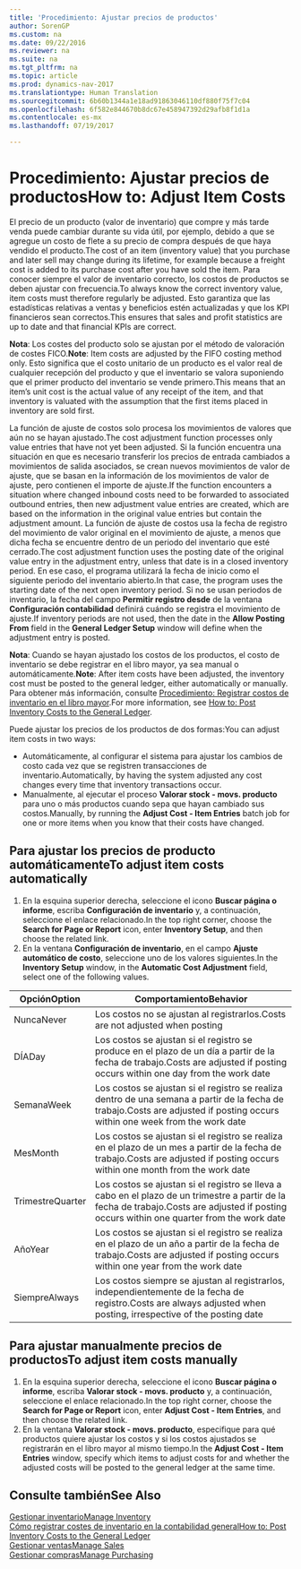 ```yaml
---
title: 'Procedimiento: Ajustar precios de productos'
author: SorenGP
ms.custom: na
ms.date: 09/22/2016
ms.reviewer: na
ms.suite: na
ms.tgt_pltfrm: na
ms.topic: article
ms.prod: dynamics-nav-2017
ms.translationtype: Human Translation
ms.sourcegitcommit: 6b60b1344a1e18ad91863046110df880f75f7c04
ms.openlocfilehash: 6f582e844670b8dc67e458947392d29afb8f1d1a
ms.contentlocale: es-mx
ms.lasthandoff: 07/19/2017

---
```


# <a name="how-to-adjust-item-costs"></a><span data-ttu-id="068a2-102">Procedimiento: Ajustar precios de productos</span><span class="sxs-lookup"><span data-stu-id="068a2-102">How to: Adjust Item Costs</span></span>   
<span data-ttu-id="068a2-103">El precio de un producto (valor de inventario) que compre y más tarde venda puede cambiar durante su vida útil, por ejemplo, debido a que se agregue un costo de flete a su precio de compra después de que haya vendido el producto.</span><span class="sxs-lookup"><span data-stu-id="068a2-103">The cost of an item (inventory value) that you purchase and later sell may change during its lifetime, for example because a freight cost is added to its purchase cost after you have sold the item.</span></span> <span data-ttu-id="068a2-104">Para conocer siempre el valor de inventario correcto, los costos de productos se deben ajustar con frecuencia.</span><span class="sxs-lookup"><span data-stu-id="068a2-104">To always know the correct inventory value, item costs must therefore regularly be adjusted.</span></span>
<span data-ttu-id="068a2-105">Esto garantiza que las estadísticas relativas a ventas y beneficios estén actualizadas y que los KPI financieros sean correctos.</span><span class="sxs-lookup"><span data-stu-id="068a2-105">This ensures that sales and profit statistics are up to date and that financial KPIs are correct.</span></span>

<span data-ttu-id="068a2-106">**Nota**: Los costes del producto solo se ajustan por el método de valoración de costes FICO.</span><span class="sxs-lookup"><span data-stu-id="068a2-106">**Note**: Item costs are adjusted by the FIFO costing method only.</span></span> <span data-ttu-id="068a2-107">Esto significa que el costo unitario de un producto es el valor real de cualquier recepción del producto y que el inventario se valora suponiendo que el primer producto del inventario se vende primero.</span><span class="sxs-lookup"><span data-stu-id="068a2-107">This means that an item’s unit cost is the actual value of any receipt of the item, and that inventory is valuated with the assumption that the first items placed in inventory are sold first.</span></span>

<span data-ttu-id="068a2-108">La función de ajuste de costos solo procesa los movimientos de valores que aún no se hayan ajustado.</span><span class="sxs-lookup"><span data-stu-id="068a2-108">The cost adjustment function processes only value entries that have not yet been adjusted.</span></span> <span data-ttu-id="068a2-109">Si la función encuentra una situación en que es necesario transferir los precios de entrada cambiados a movimientos de salida asociados, se crean nuevos movimientos de valor de ajuste, que se basan en la información de los movimientos de valor de ajuste, pero contienen el importe de ajuste.</span><span class="sxs-lookup"><span data-stu-id="068a2-109">If the function encounters a situation where changed inbound costs need to be forwarded to associated outbound entries, then new adjustment value entries are created, which are based on the information in the original value entries but contain the adjustment amount.</span></span> <span data-ttu-id="068a2-110">La función de ajuste de costos usa la fecha de registro del movimiento de valor original en el movimiento de ajuste, a menos que dicha fecha se encuentre dentro de un periodo del inventario que esté cerrado.</span><span class="sxs-lookup"><span data-stu-id="068a2-110">The cost adjustment function uses the posting date of the original value entry in the adjustment entry, unless that date is in a closed inventory period.</span></span> <span data-ttu-id="068a2-111">En ese caso, el programa utilizará la fecha de inicio como el siguiente periodo del inventario abierto.</span><span class="sxs-lookup"><span data-stu-id="068a2-111">In that case, the program uses the starting date of the next open inventory period.</span></span> <span data-ttu-id="068a2-112">Si no se usan periodos de inventario, la fecha del campo **Permitir registro desde** de la ventana **Configuración contabilidad** definirá cuándo se registra el movimiento de ajuste.</span><span class="sxs-lookup"><span data-stu-id="068a2-112">If inventory periods are not used, then the date in the **Allow Posting From** field in the **General Ledger Setup** window will define when the adjustment entry is posted.</span></span>

<span data-ttu-id="068a2-113">**Nota**: Cuando se hayan ajustado los costos de los productos, el costo de inventario se debe registrar en el libro mayor, ya sea manual o automáticamente.</span><span class="sxs-lookup"><span data-stu-id="068a2-113">**Note**: After item costs have been adjusted, the inventory cost must be posted to the general ledger, either automatically or manually.</span></span> <span data-ttu-id="068a2-114">Para obtener más información, consulte [Procedimiento: Registrar costos de inventario en el libro mayor](inventory-how-post-inventory-cost-gl.md).</span><span class="sxs-lookup"><span data-stu-id="068a2-114">For more information, see [How to: Post Inventory Costs to the General Ledger](inventory-how-post-inventory-cost-gl.md).</span></span>

<span data-ttu-id="068a2-115">Puede ajustar los precios de los productos de dos formas:</span><span class="sxs-lookup"><span data-stu-id="068a2-115">You can adjust item costs in two ways:</span></span>
 - <span data-ttu-id="068a2-116">Automáticamente, al configurar el sistema para ajustar los cambios de costo cada vez que se registren transacciones de inventario.</span><span class="sxs-lookup"><span data-stu-id="068a2-116">Automatically, by having the system adjusted any cost changes every time that inventory transactions occur.</span></span>
 - <span data-ttu-id="068a2-117">Manualmente, al ejecutar el proceso **Valorar stock - movs. producto** para uno o más productos cuando sepa que hayan cambiado sus costos.</span><span class="sxs-lookup"><span data-stu-id="068a2-117">Manually, by running the **Adjust Cost - Item Entries** batch job for one or more items when you know that their costs have changed.</span></span>  

## <a name="to-adjust-item-costs-automatically"></a><span data-ttu-id="068a2-118">Para ajustar los precios de producto automáticamente</span><span class="sxs-lookup"><span data-stu-id="068a2-118">To adjust item costs automatically</span></span>
1. <span data-ttu-id="068a2-119">En la esquina superior derecha, seleccione el icono **Buscar página o informe**, escriba **Configuración de inventario** y, a continuación, seleccione el enlace relacionado.</span><span class="sxs-lookup"><span data-stu-id="068a2-119">In the top right corner, choose the **Search for Page or Report** icon, enter **Inventory Setup**, and then  choose the related link.</span></span>
2. <span data-ttu-id="068a2-120">En la ventana **Configuración de inventario**, en el campo **Ajuste automático de costo**, seleccione uno de los valores siguientes.</span><span class="sxs-lookup"><span data-stu-id="068a2-120">In the **Inventory Setup** window, in the **Automatic Cost Adjustment** field, select one of the following values.</span></span>

|<span data-ttu-id="068a2-121">Opción</span><span class="sxs-lookup"><span data-stu-id="068a2-121">Option</span></span> |<span data-ttu-id="068a2-122">Comportamiento</span><span class="sxs-lookup"><span data-stu-id="068a2-122">Behavior</span></span> |
|-------|---------|
|<span data-ttu-id="068a2-123">Nunca</span><span class="sxs-lookup"><span data-stu-id="068a2-123">Never</span></span>|<span data-ttu-id="068a2-124">Los costos no se ajustan al registrarlos.</span><span class="sxs-lookup"><span data-stu-id="068a2-124">Costs are not adjusted when posting</span></span>|
|<span data-ttu-id="068a2-125">DÍA</span><span class="sxs-lookup"><span data-stu-id="068a2-125">Day</span></span>|<span data-ttu-id="068a2-126">Los costos se ajustan si el registro se produce en el plazo de un día a partir de la fecha de trabajo.</span><span class="sxs-lookup"><span data-stu-id="068a2-126">Costs are adjusted if posting occurs within one day from the work date</span></span>|
|<span data-ttu-id="068a2-127">Semana</span><span class="sxs-lookup"><span data-stu-id="068a2-127">Week</span></span>|<span data-ttu-id="068a2-128">Los costos se ajustan si el registro se realiza dentro de una semana a partir de la fecha de trabajo.</span><span class="sxs-lookup"><span data-stu-id="068a2-128">Costs are adjusted if posting occurs within one week from the work date</span></span>|
|<span data-ttu-id="068a2-129">Mes</span><span class="sxs-lookup"><span data-stu-id="068a2-129">Month</span></span>|<span data-ttu-id="068a2-130">Los costos se ajustan si el registro se realiza en el plazo de un mes a partir de la fecha de trabajo.</span><span class="sxs-lookup"><span data-stu-id="068a2-130">Costs are adjusted if posting occurs within one month from the work date</span></span>|
|<span data-ttu-id="068a2-131">Trimestre</span><span class="sxs-lookup"><span data-stu-id="068a2-131">Quarter</span></span>|<span data-ttu-id="068a2-132">Los costos se ajustan si el registro se lleva a cabo en el plazo de un trimestre a partir de la fecha de trabajo.</span><span class="sxs-lookup"><span data-stu-id="068a2-132">Costs are adjusted if posting occurs within one quarter from the work date</span></span>|
|<span data-ttu-id="068a2-133">Año</span><span class="sxs-lookup"><span data-stu-id="068a2-133">Year</span></span>|<span data-ttu-id="068a2-134">Los costos se ajustan si el registro se realiza en el plazo de un año a partir de la fecha de trabajo.</span><span class="sxs-lookup"><span data-stu-id="068a2-134">Costs are adjusted if posting occurs within one year from the work date</span></span>|
|<span data-ttu-id="068a2-135">Siempre</span><span class="sxs-lookup"><span data-stu-id="068a2-135">Always</span></span>|<span data-ttu-id="068a2-136">Los costos siempre se ajustan al registrarlos, independientemente de la fecha de registro.</span><span class="sxs-lookup"><span data-stu-id="068a2-136">Costs are always adjusted when posting, irrespective of the posting date</span></span>|

## <a name="to-adjust-item-costs-manually"></a><span data-ttu-id="068a2-137">Para ajustar manualmente precios de productos</span><span class="sxs-lookup"><span data-stu-id="068a2-137">To adjust item costs manually</span></span>
1. <span data-ttu-id="068a2-138">En la esquina superior derecha, seleccione el icono **Buscar página o informe**, escriba **Valorar stock - movs. producto** y, a continuación, seleccione el enlace relacionado.</span><span class="sxs-lookup"><span data-stu-id="068a2-138">In the top right corner, choose the **Search for Page or Report** icon, enter **Adjust Cost - Item Entries**, and then choose the related link.</span></span>
2. <span data-ttu-id="068a2-139">En la ventana **Valorar stock - movs. producto**, especifique para qué productos quiere ajustar los costos y si los costos ajustados se registrarán en el libro mayor al mismo tiempo.</span><span class="sxs-lookup"><span data-stu-id="068a2-139">In the **Adjust Cost - Item Entries** window, specify which items to adjust costs for and whether the adjusted costs will be posted to the general ledger at the same time.</span></span>

## <a name="see-also"></a><span data-ttu-id="068a2-140">Consulte también</span><span class="sxs-lookup"><span data-stu-id="068a2-140">See Also</span></span>
[<span data-ttu-id="068a2-141">Gestionar inventario</span><span class="sxs-lookup"><span data-stu-id="068a2-141">Manage Inventory</span></span>](inventory-manage-inventory.md)  
[<span data-ttu-id="068a2-142">Cómo registrar costes de inventario en la contabilidad general</span><span class="sxs-lookup"><span data-stu-id="068a2-142">How to: Post Inventory Costs to the General Ledger</span></span>](inventory-how-post-inventory-cost-gl.md)  
[<span data-ttu-id="068a2-143">Gestionar ventas</span><span class="sxs-lookup"><span data-stu-id="068a2-143">Manage Sales</span></span>](sales-manage-sales.md)  
[<span data-ttu-id="068a2-144">Gestionar compras</span><span class="sxs-lookup"><span data-stu-id="068a2-144">Manage Purchasing</span></span>](purchasing-manage-purchasing.md)

